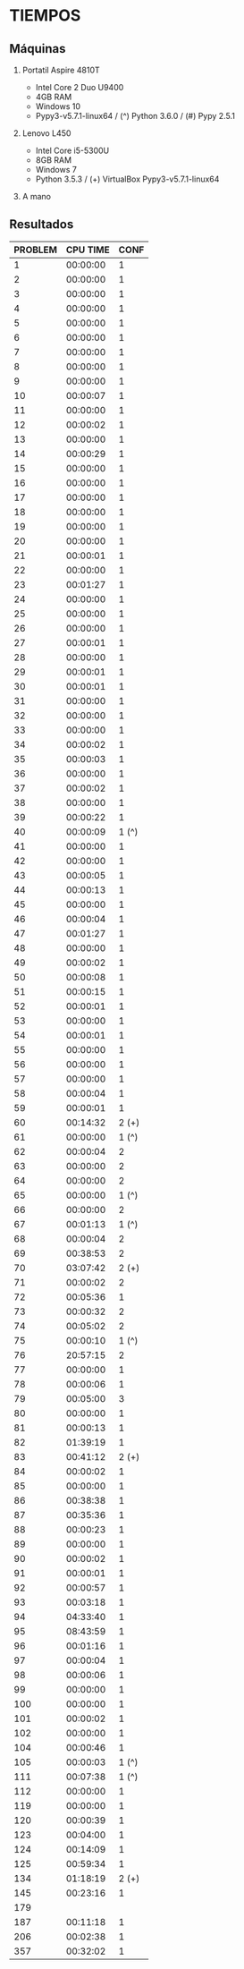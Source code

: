 # TIEMPOS

## Máquinas

 1. Portatil Aspire 4810T

    * Intel Core 2 Duo U9400
    * 4GB RAM
    * Windows 10
    * Pypy3-v5.7.1-linux64 / (^) Python 3.6.0 / (#) Pypy 2.5.1

 2. Lenovo L450

    * Intel Core i5-5300U
    * 8GB RAM
    * Windows 7
    * Python 3.5.3 / (+) VirtualBox Pypy3-v5.7.1-linux64

 3. A mano

## Resultados

| PROBLEM | CPU TIME | CONF  |
| ------- | -------- | ----- |
| 1       | 00:00:00 | 1     |
| 2       | 00:00:00 | 1     |
| 3       | 00:00:00 | 1     |
| 4       | 00:00:00 | 1     |
| 5       | 00:00:00 | 1     |
| 6       | 00:00:00 | 1     |
| 7       | 00:00:00 | 1     |
| 8       | 00:00:00 | 1     |
| 9       | 00:00:00 | 1     |
| 10      | 00:00:07 | 1     |
| 11      | 00:00:00 | 1     |
| 12      | 00:00:02 | 1     |
| 13      | 00:00:00 | 1     |
| 14      | 00:00:29 | 1     |
| 15      | 00:00:00 | 1     |
| 16      | 00:00:00 | 1     |
| 17      | 00:00:00 | 1     |
| 18      | 00:00:00 | 1     |
| 19      | 00:00:00 | 1     |
| 20      | 00:00:00 | 1     |
| 21      | 00:00:01 | 1     |
| 22      | 00:00:00 | 1     |
| 23      | 00:01:27 | 1     |
| 24      | 00:00:00 | 1     |
| 25      | 00:00:00 | 1     |
| 26      | 00:00:00 | 1     |
| 27      | 00:00:01 | 1     |
| 28      | 00:00:00 | 1     |
| 29      | 00:00:01 | 1     |
| 30      | 00:00:01 | 1     |
| 31      | 00:00:00 | 1     |
| 32      | 00:00:00 | 1     |
| 33      | 00:00:00 | 1     |
| 34      | 00:00:02 | 1     |
| 35      | 00:00:03 | 1     |
| 36      | 00:00:00 | 1     |
| 37      | 00:00:02 | 1     |
| 38      | 00:00:00 | 1     |
| 39      | 00:00:22 | 1     |
| 40      | 00:00:09 | 1 (^) |
| 41      | 00:00:00 | 1     |
| 42      | 00:00:00 | 1     |
| 43      | 00:00:05 | 1     |
| 44      | 00:00:13 | 1     |
| 45      | 00:00:00 | 1     |
| 46      | 00:00:04 | 1     |
| 47      | 00:01:27 | 1     |
| 48      | 00:00:00 | 1     |
| 49      | 00:00:02 | 1     |
| 50      | 00:00:08 | 1     |
| 51      | 00:00:15 | 1     |
| 52      | 00:00:01 | 1     |
| 53      | 00:00:00 | 1     |
| 54      | 00:00:01 | 1     |
| 55      | 00:00:00 | 1     |
| 56      | 00:00:00 | 1     |
| 57      | 00:00:00 | 1     |
| 58      | 00:00:04 | 1     |
| 59      | 00:00:01 | 1     |
| 60      | 00:14:32 | 2 (+) |
| 61      | 00:00:00 | 1 (^) |
| 62      | 00:00:04 | 2     |
| 63      | 00:00:00 | 2     |
| 64      | 00:00:00 | 2     |
| 65      | 00:00:00 | 1 (^) |
| 66      | 00:00:00 | 2     |
| 67      | 00:01:13 | 1 (^) |
| 68      | 00:00:04 | 2     |
| 69      | 00:38:53 | 2     |
| 70      | 03:07:42 | 2 (+) |
| 71      | 00:00:02 | 2     |
| 72      | 00:05:36 | 1     |
| 73      | 00:00:32 | 2     |
| 74      | 00:05:02 | 2     |
| 75      | 00:00:10 | 1 (^) |
| 76      | 20:57:15 | 2     |
| 77      | 00:00:00 | 1     |
| 78      | 00:00:06 | 1     |
| 79      | 00:05:00 | 3     |
| 80      | 00:00:00 | 1     |
| 81      | 00:00:13 | 1     |
| 82      | 01:39:19 | 1     |
| 83      | 00:41:12 | 2 (+) |
| 84      | 00:00:02 | 1     |
| 85      | 00:00:00 | 1     |
| 86      | 00:38:38 | 1     |
| 87      | 00:35:36 | 1     |
| 88      | 00:00:23 | 1     |
| 89      | 00:00:00 | 1     |
| 90      | 00:00:02 | 1     |
| 91      | 00:00:01 | 1     |
| 92      | 00:00:57 | 1     |
| 93      | 00:03:18 | 1     |
| 94      | 04:33:40 | 1     |
| 95      | 08:43:59 | 1     |
| 96      | 00:01:16 | 1     |
| 97      | 00:00:04 | 1     |
| 98      | 00:00:06 | 1     |
| 99      | 00:00:00 | 1     |
| 100     | 00:00:00 | 1     |
| 101     | 00:00:02 | 1     |
| 102     | 00:00:00 | 1     |
| 104     | 00:00:46 | 1     |
| 105     | 00:00:03 | 1 (^) |
| 111     | 00:07:38 | 1 (^) |
| 112     | 00:00:00 | 1     |
| 119     | 00:00:00 | 1     |
| 120     | 00:00:39 | 1     |
| 123     | 00:04:00 | 1     |
| 124     | 00:14:09 | 1     |
| 125     | 00:59:34 | 1     |
| 134     | 01:18:19 | 2 (+) |
| 145     | 00:23:16 | 1     |
| 179     |          |       |
| 187     | 00:11:18 | 1     |
| 206     | 00:02:38 | 1     |
| 357     | 00:32:02 | 1     |
